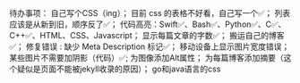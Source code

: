 待办事项：
    自己写个CSS（ing）；
    目前 css 的表格不好看，自己写一个✅；
    列表应该是从新到旧，顺序反了✅；
    代码高亮：Swift✅、Bash✅、Python✅、C✅、C++✅、HTML、CSS、Javascript；
    显示每篇文章的字数✅；
    搬运自己的博客✅；
    修复错误 : 缺少 Meta Description 标记✅；
    移动设备上显示图片宽度错误；
    某些图片不需要加阴影（代码<img alt="" src="/assets/images/" style="box-shadow: 0px 0px 0px 0px">）✅;
    为图像添加Alt属性；
    为每篇博客添加摘要（这个疑似是页面不能被jekyll收录的原因）；
    go和java语言的css